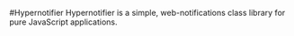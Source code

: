 #Hypernotifier
Hypernotifier is a simple, web-notifications class library for pure JavaScript applications.